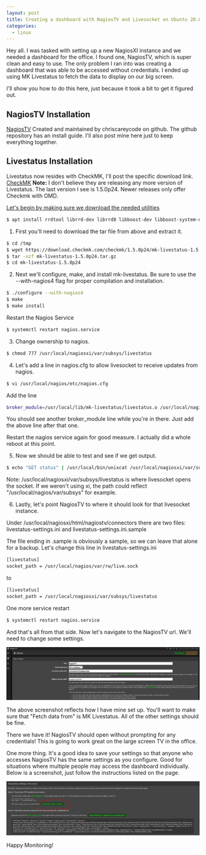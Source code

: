 ```yaml
---
layout: post
title: Creating a dashboard with NagiosTV and Livesocket on Ubuntu 20.04
categories:
  - linux
---
```


Hey all. I was tasked with setting up a new NagiosXI instance and we needed a dashboard for the office. I found one, NagiosTV, which is super clean and easy to use. The only problem I ran into was creating a dashboard that was able to be accessed without credentials. I ended up using MK Livestatus to fetch the data to display on our big screen.

I'll show you how to do this here, just because it took a bit to get it figured out.

## NagiosTV Installation

<a href="https://nagiostv.com/">NagiosTV</a> Created and maintained by chriscareycode on github.
The github repository has an install guide. I'll also post mine here just to keep everything together.








## Livestatus Installation

Livestatus now resides with CheckMK, I'll post the specific download link.
<a href="https://docs.checkmk.com/latest/en/intro.html">CheckMK</a>
<b>Note:</b> I don't believe they are releasing any more version of Livestatus. The last version I see is 1.5.0p24. Newer releases only offer Checkmk with OMD.


<a href="https://download.checkmk.com/checkmk/1.5.0p24/mk-livestatus-1.5.0p24.tar.gz">

Let's begin by making sure we download the needed utilities

```bash
$ apt install rrdtool librrd-dev librrd8 libboost-dev libboost-system-dev
```

1. First you'll need to download the tar file from above and extract it.

```bash
$ cd /tmp
$ wget https://download.checkmk.com/checkmk/1.5.0p24/mk-livestatus-1.5.0p24.tar.gz
$ tar -xzf mk-livestatus-1.5.0p24.tar.gz
$ cd mk-livestatus-1.5.0p24
```

2. Next we'll configure, make, and install mk-livestatus. Be sure to use the --with-nagios4 flag for proper compilation and installation.

```bash
$ ./configure --with-nagios4
$ make
$ make install
```
Restart the Nagios Service

```bash
$ systemctl restart nagios.service
```
3. Change ownership to nagios.

```bash
$ chmod 777 /usr/local/nagiosxi/var/subsys/livestatus
```

4. Let's add a line in nagios.cfg to allow livesocket to receive updates from nagios.

```bash
$ vi /usr/local/nagios/etc/nagios.cfg
```
Add the line
```bash
broker_module=/usr/local/lib/mk-livestatus/livestatus.o /usr/local/nagiosxi/var/subsys/livestatus
```

You should see another broker_module line while you're in there. Just add the above line after that one.

Restart the nagios service again for good measure. I actually did a whole reboot at this point.


5. Now we should be able to test and see if we get output.

```bash
$ echo "GET status" | /usr/local/bin/unixcat /usr/local/nagiosxi/var/subsys/livestatus
```
Note: /usr/local/nagiosxi/var/subsys/livestatus is where livesocket opens the socket. If we weren't using xi, the path could reflect "/usr/local/nagios/var/subsys" for example.

6. Lastly, let's point NagiosTV to where it should look for that livesocket instance.

Under /usr/local/nagiosxi/html/nagiostv/connectors there are two files: livestatus-settings.ini and livestatus-settings.ini.sample

The file ending in .sample is obviously a sample, so we can leave that alone for a backup. Let's change this line in livestatus-settings.ini

```bash
[livestatus]
socket_path = /usr/local/nagios/var/rw/live.sock
```
to

```bash
[livestatus]
socket_path = /usr/local/nagiosxi/var/subsys/livestatus
```

One more service restart

```bash
$ systemctl restart nagios.service
```

And that's all from that side. Now let's navigate to the NagiosTV url. We'll need to change some settings.

![NagiosTV Main Settings](\assets\2021-1-18\NagiosTV-Settings.PNG)

The above screenshot reflects how I have mine set up. You'll want to make sure that "Fetch data from" is MK Livestatus.
All of the other settings should be fine.

There we have it! NagiosTV should open without prompting for any credentials! This is going to work great on the large screen TV in the office.

One more thing. It's a good idea to save your settings so that anyone who accesses NagiosTV has the same settings as you configure. Good for situations where multiple people may access the dashboard individually. Below is a screenshot, just follow the instructions listed on the page.

![NagiosTV Save Settings](\assets\2021-1-18\NagiosTV-Save-Settings-To-Server.PNG)

Happy Monitoring!
